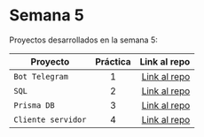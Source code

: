 # Semana 5

Proyectos desarrollados en la semana 5:

| Proyecto | Práctica | Link al repo |
| ------------- |:-------------:| -----:|
|`Bot Telegram`|1|[Link al repo](https://github.com/MiriamLunaC/refactoring.git)|
|`SQL`|2|[Link al repo](https://github.com/LaunchX-InnovaccionVirtual/MissionNodeJS)|
|`Prisma DB`|3|[Link al repo](https://github.com/LaunchX-InnovaccionVirtual/MissionNodeJS)|
|`Cliente servidor`|4|[Link al repo](https://github.com/LaunchX-InnovaccionVirtual/MissionNodeJS)|
